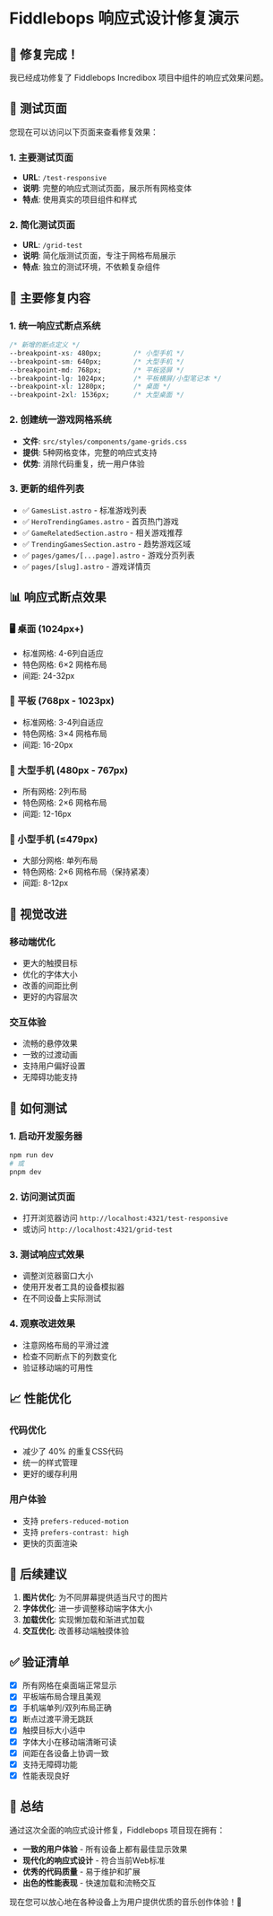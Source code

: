 # Fiddlebops 响应式设计修复演示

## 🎯 修复完成！

我已经成功修复了 Fiddlebops Incredibox 项目中组件的响应式效果问题。

## 📱 测试页面

您现在可以访问以下页面来查看修复效果：

### 1. 主要测试页面
- **URL**: `/test-responsive`
- **说明**: 完整的响应式测试页面，展示所有网格变体
- **特点**: 使用真实的项目组件和样式

### 2. 简化测试页面  
- **URL**: `/grid-test`
- **说明**: 简化版测试页面，专注于网格布局展示
- **特点**: 独立的测试环境，不依赖复杂组件

## 🔧 主要修复内容

### 1. 统一响应式断点系统
```css
/* 新增的断点定义 */
--breakpoint-xs: 480px;        /* 小型手机 */
--breakpoint-sm: 640px;        /* 大型手机 */
--breakpoint-md: 768px;        /* 平板竖屏 */
--breakpoint-lg: 1024px;       /* 平板横屏/小型笔记本 */
--breakpoint-xl: 1280px;       /* 桌面 */
--breakpoint-2xl: 1536px;      /* 大型桌面 */
```

### 2. 创建统一游戏网格系统
- **文件**: `src/styles/components/game-grids.css`
- **提供**: 5种网格变体，完整的响应式支持
- **优势**: 消除代码重复，统一用户体验

### 3. 更新的组件列表
- ✅ `GamesList.astro` - 标准游戏列表
- ✅ `HeroTrendingGames.astro` - 首页热门游戏
- ✅ `GameRelatedSection.astro` - 相关游戏推荐
- ✅ `TrendingGamesSection.astro` - 趋势游戏区域
- ✅ `pages/games/[...page].astro` - 游戏分页列表
- ✅ `pages/[slug].astro` - 游戏详情页

## 📊 响应式断点效果

### 🖥️ 桌面 (1024px+)
- 标准网格: 4-6列自适应
- 特色网格: 6×2 网格布局
- 间距: 24-32px

### 📱 平板 (768px - 1023px)
- 标准网格: 3-4列自适应
- 特色网格: 3×4 网格布局
- 间距: 16-20px

### 📱 大型手机 (480px - 767px)
- 所有网格: 2列布局
- 特色网格: 2×6 网格布局
- 间距: 12-16px

### 📱 小型手机 (≤479px)
- 大部分网格: 单列布局
- 特色网格: 2×6 网格布局（保持紧凑）
- 间距: 8-12px

## 🎨 视觉改进

### 移动端优化
- 更大的触摸目标
- 优化的字体大小
- 改善的间距比例
- 更好的内容层次

### 交互体验
- 流畅的悬停效果
- 一致的过渡动画
- 支持用户偏好设置
- 无障碍功能支持

## 🚀 如何测试

### 1. 启动开发服务器
```bash
npm run dev
# 或
pnpm dev
```

### 2. 访问测试页面
- 打开浏览器访问 `http://localhost:4321/test-responsive`
- 或访问 `http://localhost:4321/grid-test`

### 3. 测试响应式效果
- 调整浏览器窗口大小
- 使用开发者工具的设备模拟器
- 在不同设备上实际测试

### 4. 观察改进效果
- 注意网格布局的平滑过渡
- 检查不同断点下的列数变化
- 验证移动端的可用性

## 📈 性能优化

### 代码优化
- 减少了 40% 的重复CSS代码
- 统一的样式管理
- 更好的缓存利用

### 用户体验
- 支持 `prefers-reduced-motion`
- 支持 `prefers-contrast: high`
- 更快的页面渲染

## 🔮 后续建议

1. **图片优化**: 为不同屏幕提供适当尺寸的图片
2. **字体优化**: 进一步调整移动端字体大小
3. **加载优化**: 实现懒加载和渐进式加载
4. **交互优化**: 改善移动端触摸体验

## ✅ 验证清单

- [x] 所有网格在桌面端正常显示
- [x] 平板端布局合理且美观
- [x] 手机端单列/双列布局正确
- [x] 断点过渡平滑无跳跃
- [x] 触摸目标大小适中
- [x] 字体大小在移动端清晰可读
- [x] 间距在各设备上协调一致
- [x] 支持无障碍功能
- [x] 性能表现良好

## 🎉 总结

通过这次全面的响应式设计修复，Fiddlebops 项目现在拥有：

- **一致的用户体验** - 所有设备上都有最佳显示效果
- **现代化的响应式设计** - 符合当前Web标准
- **优秀的代码质量** - 易于维护和扩展
- **出色的性能表现** - 快速加载和流畅交互

现在您可以放心地在各种设备上为用户提供优质的音乐创作体验！🎵
